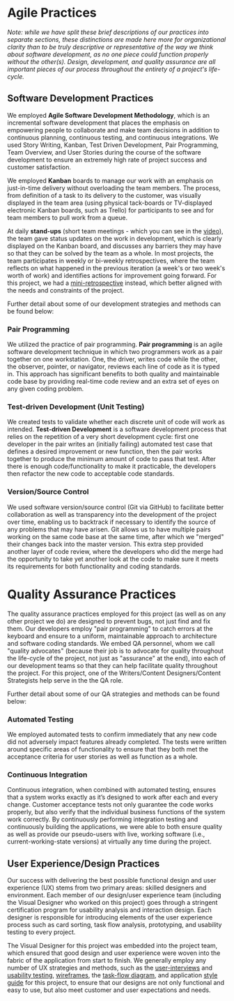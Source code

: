 ﻿Agile Practices
===============

_Note: while we have split these brief descriptions of our practices into separate sections, these distinctions are made here more for organizational clarity than to be truly descriptive or representative of the way we think about software development, as no one piece could function properly without the other(s). Design, development, and quality assurance are all important pieces of our process throughout the entirety of a project's life-cycle._

## Software Development Practices

We employed **Agile Software Development Methodology**, which is an incremental software development that places the emphasis on empowering people to collaborate and make team decisions in addition to continuous planning, continuous testing, and continuous integrations. We used Story Writing, Kanban, Test Driven Development, Pair Programming, Team Overview, and User Stories during the course of the software development to ensure an extremely high rate of project success and customer satisfaction.

We employed **Kanban** boards to manage our work with an emphasis on just-in-time delivery without overloading the team members. The process, from definition of a task to its delivery to the customer, was visually displayed in the team area (using physical tack-boards or TV-displayed electronic Kanban boards, such as Trello) for participants to see and for team members to pull work from a queue. 

At daily **stand-ups** (short team meetings - which you can see in the [video](https://github.com/dwafler/gsa_2015/blob/master/docs/gsa-team-day-in-the-life-day-5.mp4)), the team gave status updates on the work in development, which is clearly displayed on the Kanban board, and discusses any barriers they may have so that they can be solved by the team as a whole. In most projects, the team participates in weekly or bi-weekly retrospectives, where the team reflects on what happened in the previous iteration (a week's or two week's worth of work) and identifies actions for improvement going forward. For this project, we had a [mini-retrospective](https://github.com/dwafler/gsa_2015/blob/master/docs/retrospective.md) instead, which better aligned with the needs and constraints of the project. 

Further detail about some of our development strategies and methods can be found below:

### Pair Programming

We utilized the practice of pair programming. **Pair programming** is an agile software development technique in which two programmers work as a pair together on one workstation.  One, the driver, writes code while the other, the observer, pointer, or navigator, reviews each line of code as it is typed in. This approach has significant benefits to both quality and maintainable code base by providing real-time code review and an extra set of eyes on any given coding problem.

### Test-driven Development (Unit Testing)

We created tests to validate whether each discrete unit of code will work as intended. **Test-driven Development** is a software development process that relies on the repetition of a very short development cycle: first one developer in the pair writes an (initially failing) automated test case that defines a desired improvement or new function, then the pair works together to produce the minimum amount of code to pass that test. After there is enough code/functionality to make it practicable, the developers then refactor the new code to acceptable code standards. 

### Version/Source Control

We used software version/source control (Git via GitHub) to facilitate better collaboration as well as transparency into the development of the project over time, enabling us to backtrack if necessary to identify the source of any problems that may have arisen. Git allows us to have multiple pairs working on the same code base at the same time, after which we "merged" their changes back into the master version. This extra step provided another layer of code review, where the developers who did the merge had the opportunity to take yet another look at the code to make sure it meets its requirements for both functionality and coding standards.

Quality Assurance Practices
===========================

The quality assurance practices employed for this project (as well as on any other project we do) are designed to prevent bugs, not just find and fix them. Our developers employ "pair programming" to catch errors at the keyboard and ensure to a uniform, maintainable approach to architecture and software coding standards. We embed QA personnel, whom we call "quality advocates" (because their job is to advocate for quality throughout the life-cycle of the project, not just as "assurance" at the end), into each of our development teams so that they can help facilitate quality throughout the project. For this project, one of the Writers/Content Designers/Content Strategists help serve in the the QA role.

Further detail about some of our QA strategies and methods can be found below:

### Automated Testing

We employed automated tests to confirm immediately that any new code did not adversely impact features already completed. The tests were written around specific areas of functionality to ensure that they both met the acceptance criteria for user stories as well as function as a whole. 


### Continuous Integration 

Continuous integration, when combined with automated testing, ensures that a system works exactly as it’s designed to work after each and every change. Customer acceptance tests not only guarantee the code works properly, but also verify that the individual business functions of the system work correctly. By continuously performing integration testing and continuously building the applications, we were able to both ensure quality as well as provide our pseudo-users with live, working software (i.e., current-working-state versions) at virtually any time during the project.


## User Experience/Design Practices

Our success with delivering the best possible functional design and user experience (UX) stems from two primary areas: skilled designers and environment. Each member of our design/user experience team (including the Visual Designer who worked on this project) goes through a stringent certification program for usability analysis and interaction design. Each designer is responsible for introducing elements of the user experience process such as card sorting, task flow analysis, prototyping, and usability testing to every project. 

The Visual Designer for this project was embedded into the project team, which ensured that good design and user experience were woven into the fabric of the application from start to finish. We generally employ any number of UX strategies and methods, such as the [user-interviews](https://github.com/dwafler/gsa_2015/blob/master/docs/ux/user-research.md) and [usability testing](https://github.com/dwafler/gsa_2015/tree/master/docs/ux/usability-testing), [wireframes](https://github.com/dwafler/gsa_2015/tree/master/docs/ux/wireframes), the [task-flow diagram](https://github.com/dwafler/gsa_2015/blob/master/docs/ux/task-flow.pdf), and application [style guide](https://github.com/dwafler/gsa_2015/blob/master/docs/ux/style-guide.png) for this project, to ensure that our designs are not only functional and easy to use, but also meet customer and user expectations and needs.